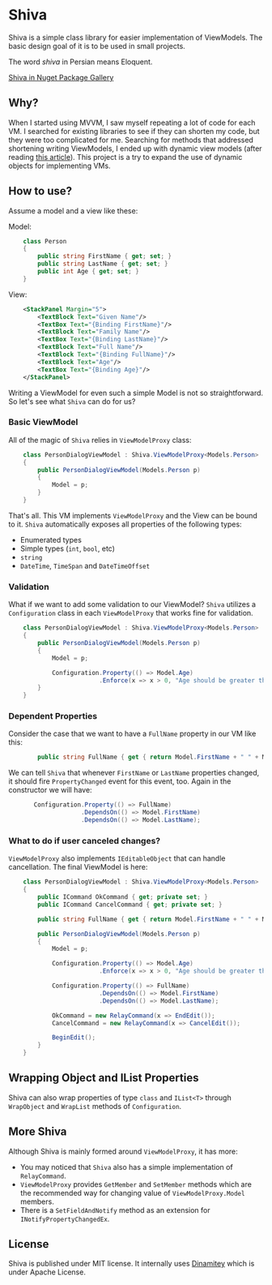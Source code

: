 # Shiva

Shiva is a simple class library for easier implementation of ViewModels. 
The basic design goal of it is to be used in small projects.

The word *shiva* in Persian means Eloquent.

[Shiva in Nuget Package Gallery](https://www.nuget.org/packages/ShivaMvvm/)

## Why?

When I started using MVVM, I saw myself repeating a lot of code for each VM. 
I searched for existing libraries to see if they can shorten my code, but they were 
too complicated for me. Searching for methods that addressed shortening writing 
ViewModels, I ended up with dynamic view models 
(after reading [this article](http://www.codeproject.com/Articles/613610/Dynamic-View-Model)). 
This project is a try to expand the use of dynamic objects for implementing VMs.

## How to use?

Assume a model and a view like these:

Model:

```csharp
    class Person
    {
        public string FirstName { get; set; }
        public string LastName { get; set; }
        public int Age { get; set; }
    }
```

View:

```xml
	<StackPanel Margin="5">
		<TextBlock Text="Given Name"/>
		<TextBox Text="{Binding FirstName}"/>
		<TextBlock Text="Family Name"/>
		<TextBox Text="{Binding LastName}"/>
		<TextBlock Text="Full Name"/>
		<TextBlock Text="{Binding FullName}"/>
		<TextBlock Text="Age"/>
		<TextBox Text="{Binding Age}"/>
	</StackPanel>
```

Writing a ViewModel for even such a simple Model is not so straightforward. 
So let's see what `Shiva` can do for us?

### Basic ViewModel

All of the magic of `Shiva` relies in `ViewModelProxy` class:

```csharp
    class PersonDialogViewModel : Shiva.ViewModelProxy<Models.Person>
    {
        public PersonDialogViewModel(Models.Person p)
        {
            Model = p;
        }
    }
```

That's all. This VM implements `ViewModelProxy` and the View can be 
bound to it. `Shiva` automatically exposes all properties of the following types:

- Enumerated types
- Simple types (`int`, `bool`, etc)
- `string`
- `DateTime`, `TimeSpan` and `DateTimeOffset`

### Validation

What if we want to add some validation to our ViewModel? `Shiva` utilizes a `Configuration`
 class in each `ViewModelProxy` that works fine for validation.

``` csharp
    class PersonDialogViewModel : Shiva.ViewModelProxy<Models.Person>
    {
        public PersonDialogViewModel(Models.Person p)
        {
            Model = p;

            Configuration.Property(() => Model.Age)
                         .Enforce(x => x > 0, "Age should be greater than zero");
        }
    }
```

### Dependent Properties

Consider the case that we want to have a `FullName` property in our VM like this:

```csharp
        public string FullName { get { return Model.FirstName + " " + Model.LastName; } }
```

We can tell `Shiva` that whenever `FirstName` or `LastName` properties changed, it should
 fire `PropertyChanged` event for this event, too. Again in the constructor we will have:

```csharp
	   Configuration.Property(() => FullName)
	                .DependsOn(() => Model.FirstName)
	                .DependsOn(() => Model.LastName);
```

### What to do if user canceled changes?
`ViewModelProxy` also implements `IEditableObject` that can handle cancellation. The final 
ViewModel is here:

```csharp
    class PersonDialogViewModel : Shiva.ViewModelProxy<Models.Person>
    {
        public ICommand OkCommand { get; private set; }
        public ICommand CancelCommand { get; private set; }

        public string FullName { get { return Model.FirstName + " " + Model.LastName; } }

        public PersonDialogViewModel(Models.Person p)
        {
            Model = p;

            Configuration.Property(() => Model.Age)
                         .Enforce(x => x > 0, "Age should be greater than zero");

            Configuration.Property(() => FullName)
                         .DependsOn(() => Model.FirstName)
                         .DependsOn(() => Model.LastName);

            OkCommand = new RelayCommand(x => EndEdit());
            CancelCommand = new RelayCommand(x => CancelEdit());

            BeginEdit();
        }
    }
```

## Wrapping Object and IList Properties

Shiva can also wrap properties of type `class` and `IList<T>` through `WrapObject` and
`WrapList` methods of `Configuration`.

## More Shiva

Although Shiva is mainly formed around `ViewModelProxy`, it has more:

- You may noticed that `Shiva` also has a simple implementation of `RelayCommand`.
- `ViewModelProxy` provides `GetMember` and `SetMember` methods which are the recommended way
  for changing value of `ViewModelProxy.Model` members.
- There is a `SetFieldAndNotify` method as an extension for `INotifyPropertyChangedEx`.

## License

Shiva is published under MIT license. It internally uses [Dinamitey](https://github.com/ekonbenefits/dynamitey)
which is under Apache License.